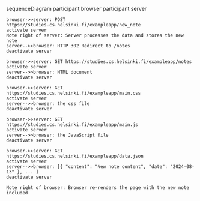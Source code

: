 sequenceDiagram
    participant browser
    participant server
    
    browser->>server: POST https://studies.cs.helsinki.fi/exampleapp/new_note
    activate server
    Note right of server: Server processes the data and stores the new note
    server-->>browser: HTTP 302 Redirect to /notes
    deactivate server

    browser->>server: GET https://studies.cs.helsinki.fi/exampleapp/notes
    activate server
    server-->>browser: HTML document
    deactivate server
    
    browser->>server: GET https://studies.cs.helsinki.fi/exampleapp/main.css
    activate server
    server-->>browser: the css file
    deactivate server
    
    browser->>server: GET https://studies.cs.helsinki.fi/exampleapp/main.js
    activate server
    server-->>browser: the JavaScript file
    deactivate server
    
    browser->>server: GET https://studies.cs.helsinki.fi/exampleapp/data.json
    activate server
    server-->>browser: [{ "content": "New note content", "date": "2024-08-13" }, ... ]
    deactivate server
    
    Note right of browser: Browser re-renders the page with the new note included
